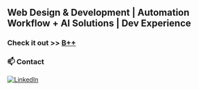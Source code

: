 ## Web Design & Development | Automation Workflow + AI Solutions | Dev Experience
<h3>
  Check it out >>  <a href="https://b2plusiac.vercel.app/" target="_blank"> B++ </a>
</h3>

### 📫 Contact
<p>
  <a href="https://linkedin.com/in/brugon" target="_blank">
    <img alt="LinkedIn" src="https://img.shields.io/badge/LinkedIn-0A66C2?style=for-the-badge&logo=linkedin&logoColor=white"/>
  </a>
</p>
